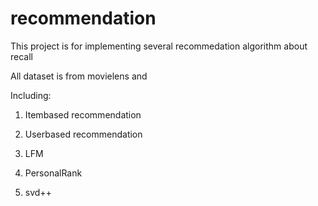 # recommendation

This project is for implementing
several recommedation algorithm about recall

All dataset is from movielens and 

Including:

1. Itembased recommendation

2. Userbased recommendation

3. LFM

4. PersonalRank

5. svd++

